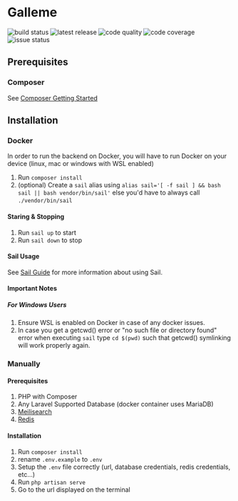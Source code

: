# Galleme
![build status](https://img.shields.io/github/workflow/status/Galleme/backend/Backend?style=for-the-badge)
![latest release](https://img.shields.io/github/v/release/Galleme/backend?include_prereleases&style=for-the-badge)
![code quality](https://img.shields.io/codacy/grade/0e771b3823e14cf785482c41769c1270?style=for-the-badge)
![code coverage](https://img.shields.io/codacy/coverage/0e771b3823e14cf785482c41769c1270?style=for-the-badge)
![issue status](https://img.shields.io/github/issues-raw/Galleme/backend?style=for-the-badge)

## Prerequisites
### Composer
See [Composer Getting Started](https://getcomposer.org/doc/00-intro.md)

## Installation
### Docker
In order to run the backend on Docker, you will have to run Docker on your device (linux, mac or windows with WSL enabled)

1. Run `composer install`
2. (optional) Create a `sail` alias using `alias sail='[ -f sail ] && bash sail || bash vendor/bin/sail'` else you'd have to always call `./vendor/bin/sail`

#### Staring & Stopping
1. Run `sail up` to start
2. Run `sail down` to stop

#### Sail Usage
See [Sail Guide](https://laravel.com/docs/8.x/sail) for more information about using Sail.

#### Important Notes
##### For Windows Users
1. Ensure WSL is enabled on Docker in case of any docker issues.
2. In case you get a getcwd() error or "no such file or directory found" error when executing `sail` type `cd $(pwd)` such that getcwd() symlinking will work properly again.


### Manually
#### Prerequisites
1. PHP with Composer
2. Any Laravel Supported Database (docker container uses MariaDB)
3. [Meilisearch](https://laravel.com/docs/8.x/sail#meilisearch)
4. [Redis](https://laravel.com/docs/8.x/redis)

#### Installation
1. Run `composer install`
2. rename `.env.example` to `.env`
3. Setup the `.env` file correctly (url, database credentials, redis credentials, etc...)
4. Run `php artisan serve`
5. Go to the url displayed on the terminal
